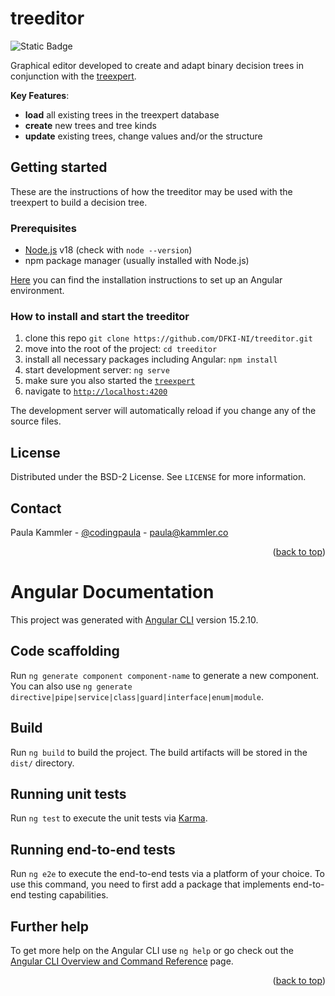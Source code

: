 <a name="readme-top"></a>

# treeditor

![Static Badge](https://img.shields.io/badge/status-unstable-orange)

Graphical editor developed to create and adapt binary decision trees in
conjunction with the [treexpert][treexpert-url].

**Key Features**:

- **load** all existing trees in the treexpert database
- **create** new trees and tree kinds
- **update** existing trees, change values and/or the structure

## Getting started

These are the instructions of how the treeditor may be used with the treexpert
to build a decision tree.

### Prerequisites

- [Node.js](https://nodejs.org/about/releases) v18 (check with `node --version`)
- npm package manager (usually installed with Node.js)

[Here](https://v15.angular.io/guide/setup-local) you can find the installation
instructions to set up an Angular environment.

### How to install and start the treeditor

1. clone this repo `git clone https://github.com/DFKI-NI/treeditor.git`
2. move into the root of the project: `cd treeditor`
3. install all necessary packages including Angular: `npm install`
4. start development server: `ng serve`
5. make sure you also started the
   [`treexpert`][treexpert-url]
6. navigate to [`http://localhost:4200`](http://localhost:4200)

The development server will automatically reload if you change any of the
source files.

## License

Distributed under the BSD-2 License. See `LICENSE` for more information.

## Contact

Paula Kammler - [@codingpaula](https://github.com/codingpaula) -
[paula@kammler.co](mailto:paula@kammler.co)

<p align="right">(<a href="#readme-top">back to top</a>)</p>

# Angular Documentation

This project was generated with
[Angular CLI](https://github.com/angular/angular-cli) version 15.2.10.

## Code scaffolding

Run `ng generate component component-name` to generate a new component. You can
also use `ng generate directive|pipe|service|class|guard|interface|enum|module`.

## Build

Run `ng build` to build the project. The build artifacts will be stored in the
`dist/` directory.

## Running unit tests

Run `ng test` to execute the unit tests via
[Karma](https://karma-runner.github.io).

## Running end-to-end tests

Run `ng e2e` to execute the end-to-end tests via a platform of your choice. To
use this command, you need to first add a package that implements end-to-end
testing capabilities.

## Further help

To get more help on the Angular CLI use `ng help` or go check out the
[Angular CLI Overview and Command Reference](https://angular.io/cli) page.

<p align="right">(<a href="#readme-top">back to top</a>)</p>


<!-- MARKDOWN LINKS -->
[treexpert-url]: https://github.com/DFKI-NI/treexpert
